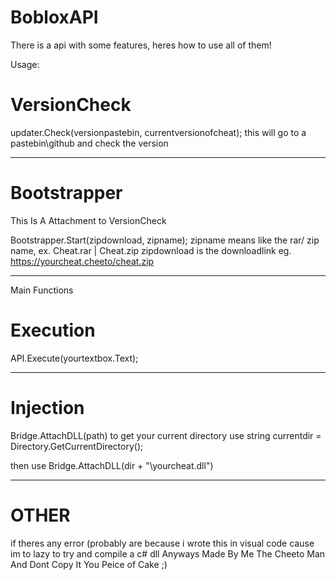# BobloxAPI

There is a api with some features, heres how to use all of them!


Usage:

# VersionCheck

updater.Check(versionpastebin, currentversionofcheat);
this will go to a pastebin\github and check the version

---------------------------------------------------------

# Bootstrapper

This Is A Attachment to VersionCheck

Bootstrapper.Start(zipdownload, zipname);
zipname means like the rar/ zip name, ex. Cheat.rar | Cheat.zip
zipdownload is the downloadlink eg. https://yourcheat.cheeto/cheat.zip

---------------------------------------------------------------------

Main Functions

# Execution

API.Execute(yourtextbox.Text);

------------------------------------------------------
# Injection

Bridge.AttachDLL(path)
to get your current directory use
string currentdir = Directory.GetCurrentDirectory();

then use 
Bridge.AttachDLL(dir + "\\yourcheat.dll")


------------------------------------------------------------

# OTHER

if theres any error (probably are because i wrote this in visual code cause im to lazy to try and compile a c# dll
Anyways Made By Me The Cheeto Man And Dont Copy It You Peice of Cake ;)
